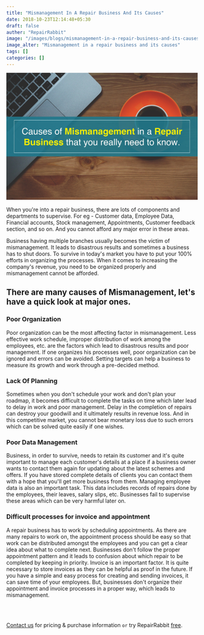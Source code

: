 ```yaml
---
title: "Mismanagement In A Repair Business And Its Causes"
date: 2018-10-23T12:14:48+05:30
draft: false
auther: "RepairRabbit"
image: "/images/blogs/mismanagement-in-a-repair-business-and-its-causes.jpg"
image_alter: "Mismanagement in a repair business and its causes"
tags: []
categories: []
---
```


<img src="/images/blogs/mismanagement-in-a-repair-business-and-its-causes.jpg" alt="Mismanagement in a repair business and its causes"/>


When you're into a repair business, there are lots of components and departments to supervise. For eg - Customer data, Employee Data, Financial accounts, Stock management, Appointments, Customer feedback section, and so on. And you cannot afford any major error in these areas. 

Business having multiple branches usually becomes the victim of mismanagement. It leads to disastrous results and sometimes a business has to shut doors. To survive in today's market you have to put your 100% efforts in organizing the processes. When it comes to increasing the company's revenue, you need to be organized properly and mismanagement cannot be afforded.

## There are many causes of Mismanagement, let's have a quick look at major ones.

### Poor Organization

Poor organization can be the most affecting factor in mismanagement. Less effective work schedule, improper distribution of work among the employees, etc. are the factors which lead to disastrous results and poor management. If one organizes his processes well, poor organization can be ignored and errors can be avoided. Setting targets can help a business to measure its growth and work through a pre-decided method.

### Lack Of Planning

Sometimes when you don't schedule your work and don't plan your roadmap, it becomes difficult to complete the tasks on time which later lead to delay in work and poor management. Delay in the completion of repairs can destroy your goodwill and it ultimately results in revenue loss. And in this competitive market, you cannot bear monetary loss due to such errors which can be solved quite easily if one wishes. 

### Poor Data Management

Business, in order to survive, needs to retain its customer and it's quite important to manage each customer's details at a place if a business owner wants to contact them again for updating about the latest schemes and offers. If you have stored complete details of clients you can contact them with a hope that you'll get more business from them. Managing employee data is also an important task. This data includes records of repairs done by the employees, their leaves, salary slips, etc. Businesses fail to supervise these areas which can be very harmful later on.

### Difficult processes for invoice and appointment

A repair business has to work by scheduling appointments. As there are many repairs to work on, the appointment process should be easy so that work can be distributed amongst the employees and you can get a clear idea about what to complete next. Businesses don't follow the proper appointment pattern and it leads to confusion about which repair to be completed by keeping in priority.
Invoice is an important factor. It is quite necessary to store invoices as they can be helpful as proof in the future. If you have a simple and easy process for creating and sending invoices, it can save time of your employees. But, businesses don't organize their appointment and invoice processes in a proper way, which leads to mismanagement.

<br>
<br>

<a href="mailto:sales@repairrabbit.co?subject=Query of RepairRabbit" target="_blank">Contact us</a> for pricing & purchase information `or` try RepairRabbit <a href="https://demo.repairrabbit.co/admin" rel="noopener" target="_blank" title="RepairRabbit Demo">free</a>.

<br>
